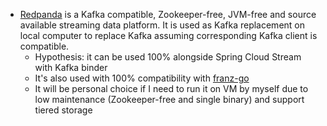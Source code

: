 - [Redpanda](https://redpanda.com/) is a Kafka compatible, Zookeeper-free, JVM-free and source available streaming data platform. It is used as Kafka replacement on local computer to replace Kafka assuming corresponding Kafka client is compatible.
	- Hypothesis: it can be used 100% alongside Spring Cloud Stream with Kafka binder
	- It's also used with 100% compatibility with [franz-go](https://github.com/twmb/franz-go)
	- It will be personal choice if I need to run it on VM by myself due to low maintenance (Zookeeper-free and single binary) and support tiered storage